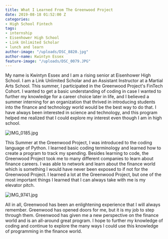 ```yaml
---
title: What I Learned From The Greenwood Project
date: 2019-08-18 01:52:00 Z
categories:
- High School Fintech
tags:
- internship
- Eisenhower High School
- Link Unlimited Scholar
- lunch and learn
author-image: "/uploads/DSC_8820.jpg"
author-name: Kwintyn Essex
feature-image: "/uploads/DSC_0079.JPG"
---
```


My name is Kwintyn Essex and I am a rising senior at Eisenhower High School. I am a Link Unlimited Scholar and an Assistant Instructor at a Martial Arts School. This summer, I participated in the Greenwood Project's FinTech  Cohort. I wanted to get a basic understanding of coding in case I wanted to further my knowledge for a career choice later in life, and I believed a summer interning for an organization that thrived in introducing students into the finance and technology world would be the best way to do that. I have always been interested in science and technology, and this program helped me realized that I could explore my interest even though I am in high school.

![IMG_0185.jpg](/uploads/IMG_0185.jpg)

This Summer at the Greenwood Project, I was introduced to the coding language of Python. I learned basic coding terminology and learned how to create a program to track my spending. Besides learning to code, the Greenwood Project took me to many different companies to learn about finance careers. I was able to network and learn about the finance world which is something I would have never been exposed to if not for the Greenwood Project. I learned a lot at the Greenwood Project, but one of the most important things I learned that I can always take with me is my elevator pitch.

![IMG_9741.jpg](/uploads/IMG_9741.jpg)

All in all, Greenwood has been an enlightening experience that I will always remember. Greenwood has opened doors for me, but it is my job to step through them. Greenwood has given me a new perspective on the finance world and is an all-around great program. I hope to further my knowledge of coding and continue to explore the many ways I could use this knowledge of programming in the finance world. 